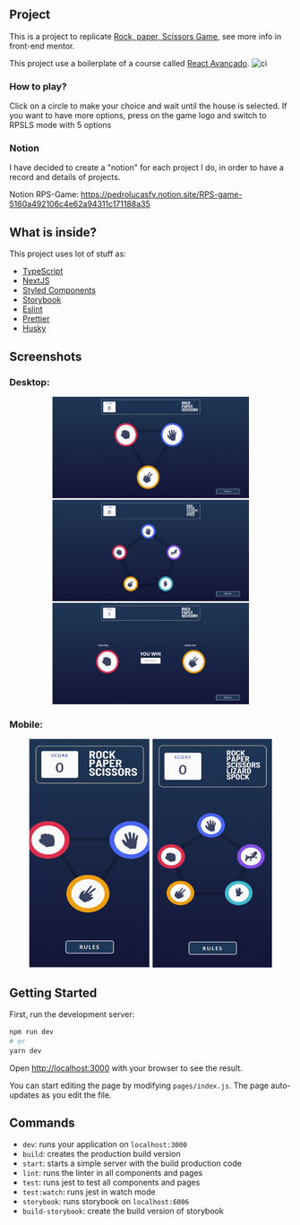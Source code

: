 ## Project

This is a project to replicate [Rock, paper, Scissors Game](https://www.frontendmentor.io/challenges/rock-paper-scissors-game-pTgwgvgH/hub/rock-paper-scissors-game-A7ODI3dgbm), see more info in front-end mentor.

This project use a boilerplate of a course called [React Avançado](https://reactavancado.com.br/).
![ci](https://github.com/React-Avancado/boilerplate/workflows/ci/badge.svg)

### How to play?

Click on a circle to make your choice and wait until the house is selected. If you want to have more options, press on the game logo and switch to RPSLS mode with 5 options

### Notion
I have decided to create a "notion" for each project I do, in order to have a record and details of projects.

Notion RPS-Game: https://pedrolucasfv.notion.site/RPS-game-5160a492106c4e62a94311c171188a35

## What is inside?

This project uses lot of stuff as:

- [TypeScript](https://www.typescriptlang.org/)
- [NextJS](https://nextjs.org/)
- [Styled Components](https://styled-components.com/)
- [Storybook](https://storybook.js.org/)
- [Eslint](https://eslint.org/)
- [Prettier](https://prettier.io/)
- [Husky](https://github.com/typicode/husky)

## Screenshots

### Desktop:

<p align="center">
    <img width= "351px" height="181px" src="/public/screenshots/rpsDesktop.png">
    <img width= "351px" height="181px" src="/public/screenshots/rpslsDesktop.png">
  <img width= "351px" height="181px" src="/public/screenshots/rpsDesktopResult.png">
</p>

### Mobile:

<p align="center">
    <img width= "215px" height="408px" src="/public/screenshots/rpsMobile.png">
  <img width= "215px" height="408px" src="/public/screenshots/rpslsMobile.png">
</p>

## Getting Started

First, run the development server:

```bash
npm run dev
# or
yarn dev
```

Open [http://localhost:3000](http://localhost:3000) with your browser to see the result.

You can start editing the page by modifying `pages/index.js`. The page auto-updates as you edit the file.

## Commands

- `dev`: runs your application on `localhost:3000`
- `build`: creates the production build version
- `start`: starts a simple server with the build production code
- `lint`: runs the linter in all components and pages
- `test`: runs jest to test all components and pages
- `test:watch`: runs jest in watch mode
- `storybook`: runs storybook on `localhost:6006`
- `build-storybook`: create the build version of storybook


